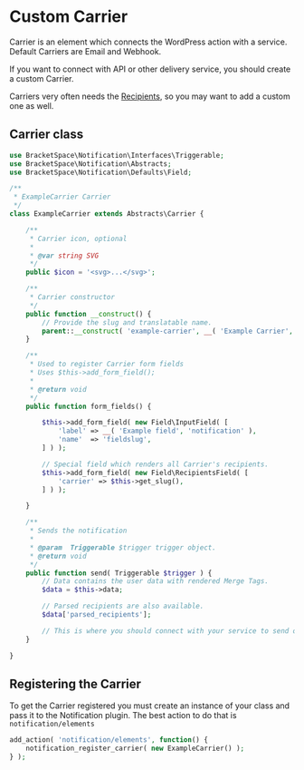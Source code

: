 # Custom Carrier

Carrier is an element which connects the WordPress action with a service. Default Carriers are Email and Webhook.

If you want to connect with API or other delivery service, you should create a custom Carrier.

Carriers very often needs the [Recipients](../recipients/custom-recipient.md), so you may want to add a custom one as well.

## Carrier class

```php
use BracketSpace\Notification\Interfaces\Triggerable;
use BracketSpace\Notification\Abstracts;
use BracketSpace\Notification\Defaults\Field;

/**
 * ExampleCarrier Carrier
 */
class ExampleCarrier extends Abstracts\Carrier {

	/**
	 * Carrier icon, optional
	 *
	 * @var string SVG
	 */
	public $icon = '<svg>...</svg>';

	/**
	 * Carrier constructor
	 */
	public function __construct() {
		// Provide the slug and translatable name.
		parent::__construct( 'example-carrier', __( 'Example Carrier', 'textdomain' ) );
	}

	/**
	 * Used to register Carrier form fields
	 * Uses $this->add_form_field();
	 *
	 * @return void
	 */
	public function form_fields() {

		$this->add_form_field( new Field\InputField( [
			'label' => __( 'Example field', 'notification' ),
			'name'  => 'fieldslug',
		] ) );

		// Special field which renders all Carrier's recipients.
		$this->add_form_field( new Field\RecipientsField( [
			'carrier' => $this->get_slug(),
		] ) );

	}

	/**
	 * Sends the notification
	 *
	 * @param  Triggerable $trigger trigger object.
	 * @return void
	 */
	public function send( Triggerable $trigger ) {
		// Data contains the user data with rendered Merge Tags.
		$data = $this->data;

		// Parsed recipients are also available.
		$data['parsed_recipients'];

		// This is where you should connect with your service to send out the Notifiation.
	}

}
```

## Registering the Carrier

To get the Carrier registered you must create an instance of your class and pass it to the Notification plugin. The best action to do that is `notification/elements`

```php
add_action( 'notification/elements', function() {
    notification_register_carrier( new ExampleCarrier() );
} );
```

